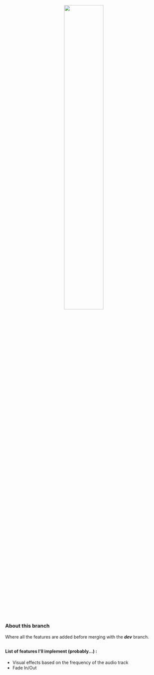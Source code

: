 <div align="center">
<img src="https://i.ibb.co/QjSHzMX/tracklist.png" style="width:50%">
</div>

## 

### About this branch

Where all the features are added before merging with the ***dev*** branch.

##

#### List of features I'll implement (probably...) :
 - Visual effects based on the frequency of the audio track
 - Fade In/Out
